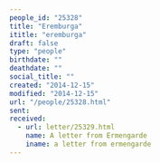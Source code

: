 ```yaml
---
people_id: "25328"
title: "Eremburga"
ititle: "eremburga"
draft: false
type: "people"
birthdate: ""
deathdate: ""
social_title: ""
created: "2014-12-15"
modified: "2014-12-15"
url: "/people/25328.html"
sent:
received:
  - url: letter/25329.html
    name: A letter from Ermengarde
    iname: a letter from ermengarde
---
```

